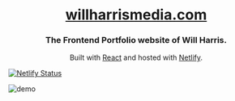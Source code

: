 <h1 align="center">
  <a href="https://willharrismedia.com/" target="_blank">willharrismedia.com</a>
</h1>
<h3 align="center">
  The Frontend Portfolio website of Will Harris.
</h3> 
<p align="center">Built with <a href="https://reactjs.org/" target="_blank">React</a> and hosted with <a href="https://www.netlify.com/" target="_blank">Netlify</a>.
</p>
<p align="center">

[![Netlify Status](https://api.netlify.com/api/v1/badges/138dac09-8e21-4a07-8bba-82d7d076e347/deploy-status)](https://app.netlify.com/sites/willharrismedia/deploys)</p>

![demo](https://user-images.githubusercontent.com/66787651/147506632-799a78a0-3f1d-4ee9-a8df-ac5a6b51248c.png)
